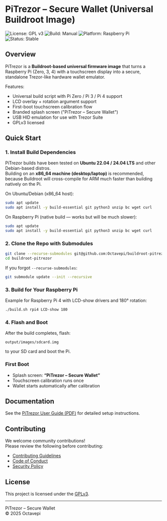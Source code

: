 # PiTrezor – Secure Wallet (Universal Buildroot Image)

![License: GPL v3](https://img.shields.io/badge/License-GPLv3-blue.svg)
![Build: Manual](https://img.shields.io/badge/build-manual-lightgrey.svg)
![Platform: Raspberry Pi](https://img.shields.io/badge/platform-Raspberry%20Pi-red.svg)
![Status: Stable](https://img.shields.io/badge/status-stable-brightgreen.svg)

## Overview
PiTrezor is a **Buildroot-based universal firmware image** that turns a Raspberry Pi (Zero, 3, 4) with a touchscreen display into a secure, standalone Trezor-like hardware wallet emulator.

Features:
- Universal build script with Pi Zero / Pi 3 / Pi 4 support
- LCD overlay + rotation argument support
- First-boot touchscreen calibration flow
- Branded splash screen ("PiTrezor – Secure Wallet")
- USB HID emulation for use with Trezor Suite
- GPLv3 licensed

## Quick Start

### 1. Install Build Dependencies

PiTrezor builds have been tested on **Ubuntu 22.04 / 24.04 LTS** and other Debian-based distros.  
Building on an **x86_64 machine (desktop/laptop)** is recommended, because Buildroot will cross-compile for ARM much faster than building natively on the Pi.

On Ubuntu/Debian (x86_64 host):
```bash
sudo apt update
sudo apt install -y build-essential git python3 unzip bc wget curl
```

On Raspberry Pi (native build — works but will be much slower):
```bash
sudo apt update
sudo apt install -y build-essential git python3 unzip bc wget curl
```

### 2. Clone the Repo with Submodules

```bash
git clone --recurse-submodules git@github.com:Octavepi/buildroot-pitrezor.git
cd buildroot-pitrezor
```

If you forgot `--recurse-submodules`:

```bash
git submodule update --init --recursive
```

### 3. Build for Your Raspberry Pi

Example for Raspberry Pi 4 with LCD-show drivers and 180° rotation:

```bash
./build.sh rpi4 LCD-show 180
```

### 4. Flash and Boot

After the build completes, flash:

```
output/images/sdcard.img
```

to your SD card and boot the Pi.

### First Boot
- Splash screen: **“PiTrezor – Secure Wallet”**
- Touchscreen calibration runs once
- Wallet starts automatically after calibration

## Documentation
See the [PiTrezor User Guide (PDF)](docs/PiTrezor_UserGuide.pdf) for detailed setup instructions.

## Contributing
We welcome community contributions!  
Please review the following before contributing:

- [Contributing Guidelines](CONTRIBUTING.md)  
- [Code of Conduct](CODE_OF_CONDUCT.md)  
- [Security Policy](SECURITY.md)  

## License
This project is licensed under the [GPLv3](LICENSE).

---
PiTrezor – Secure Wallet  
© 2025 Octavepi
